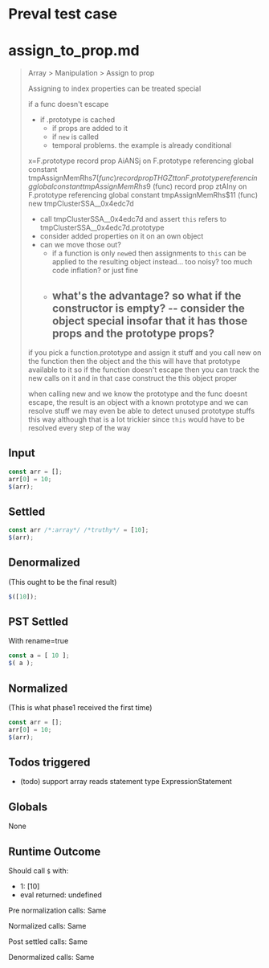 # Preval test case

# assign_to_prop.md

> Array > Manipulation > Assign to prop
>
> Assigning to index properties can be treated special
>
> if a func doesn't escape
> - if .prototype is cached
>   - if props are added to it
>   - if `new` is called
>   - temporal problems. the example is already conditional
>
>
> x=F.prototype
> record prop AiANSj on F.prototype referencing global constant tmpAssignMemRhs$7 (func)
> record prop THGZtt on F.prototype referencing global constant tmpAssignMemRhs$9 (func)
> record prop ztAIny on F.prototype referencing global constant tmpAssignMemRhs$11 (func)
> new tmpClusterSSA__0x4edc7d
> - call tmpClusterSSA__0x4edc7d and assert `this` refers to tmpClusterSSA__0x4edc7d.prototype
> - consider added properties on it on an own object
> - can we move those out?
>   - if a function is only `new`ed then assignments to `this` can be applied to the resulting object instead... too noisy? too much code inflation? or just fine
>   - what's the advantage? so what if the constructor is empty?
>     -- consider the object special insofar that it has those props and the prototype props?
>     --
>
>
> if you pick a function.prototype and assign it stuff
> and you call new on the function
> then the object and the this will have that prototype available to it
> so if the function doesn't escape then you can track the new calls on it
> and in that case construct the this object proper
>
> when calling new and we know the prototype and the func doesnt escape, the
> result is an object with a known prototype and we can resolve stuff
> we may even be able to detect unused prototype stuffs this way although
> that is a lot trickier since `this` would have to be resolved every step of
> the way

## Input

`````js filename=intro
const arr = [];
arr[0] = 10;
$(arr);
`````


## Settled


`````js filename=intro
const arr /*:array*/ /*truthy*/ = [10];
$(arr);
`````


## Denormalized
(This ought to be the final result)

`````js filename=intro
$([10]);
`````


## PST Settled
With rename=true

`````js filename=intro
const a = [ 10 ];
$( a );
`````


## Normalized
(This is what phase1 received the first time)

`````js filename=intro
const arr = [];
arr[0] = 10;
$(arr);
`````


## Todos triggered


- (todo) support array reads statement type ExpressionStatement


## Globals


None


## Runtime Outcome


Should call `$` with:
 - 1: [10]
 - eval returned: undefined

Pre normalization calls: Same

Normalized calls: Same

Post settled calls: Same

Denormalized calls: Same
